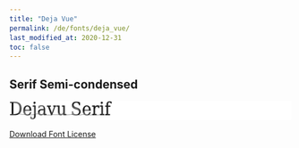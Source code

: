 ```yaml
---
title: "Deja Vue"
permalink: /de/fonts/deja_vue/
last_modified_at: 2020-12-31
toc: false
---
```

## Serif Semi-condensed

![Deja Vue Serif Semi-condensed](/assets/images/fonts/deja_vue_serif.png)

[Download Font License](https://github.com/inkstitch/inkstitch/blob/kerning/fonts/dejavuefont/LICENSE)

